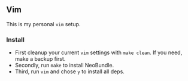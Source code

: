 ## Vim

This is my personal `vim` setup.

### Install

* First cleanup your current `vim` settings with `make clean`. If you need, make a backup first.
* Secondly, run `make` to install NeoBundle.
* Third, run `vim` and chose `y` to install all deps.